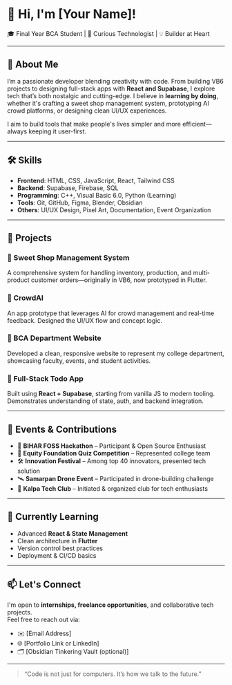 # 👋 Hi, I'm [Your Name]!

🎓 Final Year BCA Student | 🧠 Curious Technologist | 💡 Builder at Heart

---

## 🧭 About Me

I’m a passionate developer blending creativity with code. From building VB6 projects to designing full-stack apps with **React and Supabase**, I explore tech that’s both nostalgic and cutting-edge. I believe in **learning by doing**, whether it's crafting a sweet shop management system, prototyping AI crowd platforms, or designing clean UI/UX experiences.

I aim to build tools that make people's lives simpler and more efficient—always keeping it user-first.

---

## 🛠️ Skills

- **Frontend**: HTML, CSS, JavaScript, React, Tailwind CSS
- **Backend**: Supabase, Firebase, SQL
- **Programming**: C++, Visual Basic 6.0, Python (Learning)
- **Tools**: Git, GitHub, Figma, Blender, Obsidian
- **Others**: UI/UX Design, Pixel Art, Documentation, Event Organization

---

## 🚀 Projects

### 🔹 Sweet Shop Management System
A comprehensive system for handling inventory, production, and multi-product customer orders—originally in VB6, now prototyped in Flutter.

### 🔹 CrowdAI
An app prototype that leverages AI for crowd management and real-time feedback. Designed the UI/UX flow and concept logic.

### 🔹 BCA Department Website
Developed a clean, responsive website to represent my college department, showcasing faculty, events, and student activities.

### 🔹 Full-Stack Todo App
Built using **React + Supabase**, starting from vanilla JS to modern tooling. Demonstrates understanding of state, auth, and backend integration.

---

## 🧪 Events & Contributions

- 🧩 **BIHAR FOSS Hackathon** – Participant & Open Source Enthusiast  
- 🧠 **Equity Foundation Quiz Competition** – Represented college team  
- 🛠️ **Innovation Festival** – Among top 40 innovators, presented tech solution  
- 🛰️ **Samarpan Drone Event** – Participated in drone-building challenge  
- 🌱 **Kalpa Tech Club** – Initiated & organized club for tech enthusiasts

---

## 📌 Currently Learning

- Advanced **React & State Management**
- Clean architecture in **Flutter**
- Version control best practices
- Deployment & CI/CD basics

---

## 📫 Let's Connect

I'm open to **internships, freelance opportunities**, and collaborative tech projects.  
Feel free to reach out via:

- ✉️ [Email Address]
- 🌐 [Portfolio Link or LinkedIn]
- 🗂️ [Obsidian Tinkering Vault (optional)]

---

> “Code is not just for computers. It’s how we talk to the future.”

